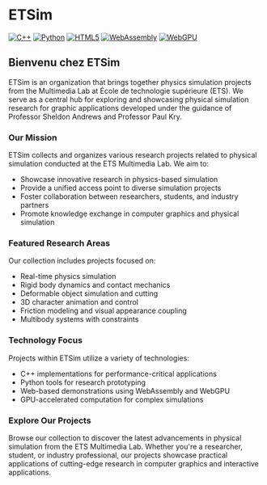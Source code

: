 # ETSim

[![C++](https://img.shields.io/badge/C++-00599C?style=for-the-badge&logo=c%2B%2B&logoColor=white)](https://isocpp.org/)
[![Python](https://img.shields.io/badge/Python-3776AB?style=for-the-badge&logo=python&logoColor=white)](https://www.python.org/)
[![HTML5](https://img.shields.io/badge/HTML5-E34F26?style=for-the-badge&logo=html5&logoColor=white)](https://developer.mozilla.org/en-US/docs/Web/HTML)
[![WebAssembly](https://img.shields.io/badge/WebAssembly-654FF0?style=for-the-badge&logo=webassembly&logoColor=white)](https://webassembly.org/)
[![WebGPU](https://img.shields.io/badge/WebGPU-FF3E00?style=for-the-badge&logo=webgpu&logoColor=white)](https://www.w3.org/TR/webgpu/)

## Bienvenu chez ETSim

ETSim is an organization that brings together physics simulation projects from the Multimedia Lab at École de technologie supérieure (ETS). We serve as a central hub for exploring and showcasing physical simulation research for graphic applications developed under the guidance of Professor Sheldon Andrews and Professor Paul Kry.

### Our Mission

ETSim collects and organizes various research projects related to physical simulation conducted at the ETS Multimedia Lab. We aim to:

- Showcase innovative research in physics-based simulation
- Provide a unified access point to diverse simulation projects
- Foster collaboration between researchers, students, and industry partners
- Promote knowledge exchange in computer graphics and physical simulation

### Featured Research Areas

Our collection includes projects focused on:

- Real-time physics simulation
- Rigid body dynamics and contact mechanics
- Deformable object simulation and cutting
- 3D character animation and control
- Friction modeling and visual appearance coupling
- Multibody systems with constraints

### Technology Focus

Projects within ETSim utilize a variety of technologies:

- C++ implementations for performance-critical applications
- Python tools for research prototyping 
- Web-based demonstrations using WebAssembly and WebGPU
- GPU-accelerated computation for complex simulations

### Explore Our Projects

Browse our collection to discover the latest advancements in physical simulation from the ETS Multimedia Lab. Whether you're a researcher, student, or industry professional, our projects showcase practical applications of cutting-edge research in computer graphics and interactive applications.
